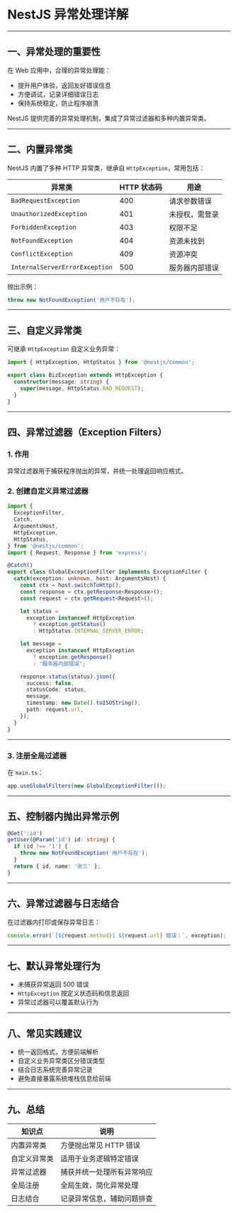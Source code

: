 
# NestJS 异常处理详解

---

## 一、异常处理的重要性

在 Web 应用中，合理的异常处理能：

* 提升用户体验，返回友好错误信息
* 方便调试，记录详细错误日志
* 保持系统稳定，防止程序崩溃

NestJS 提供完善的异常处理机制，集成了异常过滤器和多种内置异常类。

---

## 二、内置异常类

NestJS 内置了多种 HTTP 异常类，继承自 `HttpException`，常用包括：

| 异常类                            | HTTP 状态码 | 用途      |
| ------------------------------ | -------- | ------- |
| `BadRequestException`          | 400      | 请求参数错误  |
| `UnauthorizedException`        | 401      | 未授权，需登录 |
| `ForbiddenException`           | 403      | 权限不足    |
| `NotFoundException`            | 404      | 资源未找到   |
| `ConflictException`            | 409      | 资源冲突    |
| `InternalServerErrorException` | 500      | 服务器内部错误 |

抛出示例：

```ts
throw new NotFoundException('用户不存在');
```

---

## 三、自定义异常类

可继承 `HttpException` 自定义业务异常：

```ts
import { HttpException, HttpStatus } from '@nestjs/common';

export class BizException extends HttpException {
  constructor(message: string) {
    super(message, HttpStatus.BAD_REQUEST);
  }
}
```

---

## 四、异常过滤器（Exception Filters）

### 1. 作用

异常过滤器用于捕获程序抛出的异常，并统一处理返回响应格式。

### 2. 创建自定义异常过滤器

```ts
import {
  ExceptionFilter,
  Catch,
  ArgumentsHost,
  HttpException,
  HttpStatus,
} from '@nestjs/common';
import { Request, Response } from 'express';

@Catch()
export class GlobalExceptionFilter implements ExceptionFilter {
  catch(exception: unknown, host: ArgumentsHost) {
    const ctx = host.switchToHttp();
    const response = ctx.getResponse<Response>();
    const request = ctx.getRequest<Request>();

    let status =
      exception instanceof HttpException
        ? exception.getStatus()
        : HttpStatus.INTERNAL_SERVER_ERROR;

    let message =
      exception instanceof HttpException
        ? exception.getResponse()
        : '服务器内部错误';

    response.status(status).json({
      success: false,
      statusCode: status,
      message,
      timestamp: new Date().toISOString(),
      path: request.url,
    });
  }
}
```

---

### 3. 注册全局过滤器

在 `main.ts`：

```ts
app.useGlobalFilters(new GlobalExceptionFilter());
```

---

## 五、控制器内抛出异常示例

```ts
@Get(':id')
getUser(@Param('id') id: string) {
  if (id !== '1') {
    throw new NotFoundException('用户不存在');
  }
  return { id, name: '张三' };
}
```

---

## 六、异常过滤器与日志结合

在过滤器内打印或保存异常日志：

```ts
console.error(`[${request.method}] ${request.url} 错误：`, exception);
```

---

## 七、默认异常处理行为

* 未捕获异常返回 500 错误
* `HttpException` 按定义状态码和信息返回
* 异常过滤器可以覆盖默认行为

---

## 八、常见实践建议

* 统一返回格式，方便前端解析
* 自定义业务异常类区分错误类型
* 结合日志系统完善异常记录
* 避免直接暴露系统堆栈信息给前端

---

## 九、总结

| 知识点    | 说明             |
| ------ | -------------- |
| 内置异常类  | 方便抛出常见 HTTP 错误 |
| 自定义异常类 | 适用于业务逻辑特定错误    |
| 异常过滤器  | 捕获并统一处理所有异常响应  |
| 全局注册   | 全局生效，简化异常处理    |
| 日志结合   | 记录异常信息，辅助问题排查  |

 
